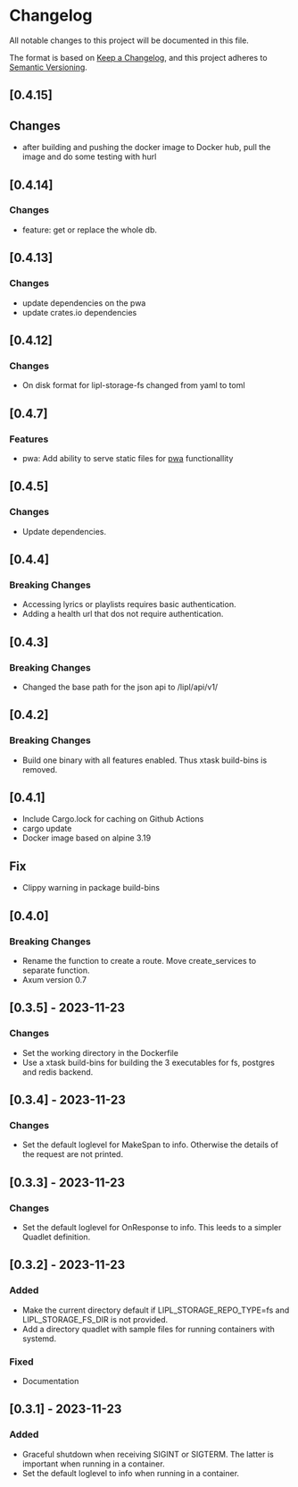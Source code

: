 # Changelog

All notable changes to this project will be documented in this file.

The format is based on [Keep a Changelog](https://keepachangelog.com/en/1.0.0/),
and this project adheres to [Semantic Versioning](https://semver.org/spec/v2.0.0.html).

## [0.4.15]

## Changes

- after building and pushing the docker image to Docker hub, pull the image and do some testing with hurl

## [0.4.14]

### Changes

- feature: get or replace the whole db.

## [0.4.13]

### Changes

- update dependencies on the pwa
- update crates.io dependencies

## [0.4.12]

### Changes

- On disk format for lipl-storage-fs changed from yaml to toml


## [0.4.7]

### Features

- pwa: Add ability to serve static files for [pwa](https://en.wikipedia.org/wiki/Progressive_web_app) functionallity


## [0.4.5]

### Changes

- Update dependencies.

## [0.4.4]

### Breaking Changes

- Accessing lyrics or playlists requires basic authentication. 
- Adding a health url that dos not require authentication.

## [0.4.3]

### Breaking Changes

- Changed the base path for the json api to /lipl/api/v1/

## [0.4.2]

### Breaking Changes

- Build one binary with all features enabled. Thus xtask build-bins is removed.

## [0.4.1]

- Include Cargo.lock for caching on Github Actions
- cargo update
- Docker image based on alpine 3.19

## Fix
- Clippy warning in package build-bins

## [0.4.0]

### Breaking Changes

- Rename the function to create a route. Move create_services to separate function.
- Axum version 0.7

## [0.3.5] - 2023-11-23

### Changes

- Set the working directory in the Dockerfile
- Use a xtask build-bins for building the 3 executables for fs, postgres and redis backend.

## [0.3.4] - 2023-11-23

### Changes

- Set the default loglevel for MakeSpan to info. Otherwise the details of the request are not printed.

## [0.3.3] - 2023-11-23

### Changes

- Set the default loglevel for OnResponse to info. This leeds to a simpler Quadlet definition.

## [0.3.2] - 2023-11-23

### Added

- Make the current directory default if LIPL_STORAGE_REPO_TYPE=fs and LIPL_STORAGE_FS_DIR is not provided.
- Add a directory quadlet with sample files for running containers with systemd.

### Fixed
- Documentation

## [0.3.1] - 2023-11-23

### Added

- Graceful shutdown when receiving SIGINT or SIGTERM. The latter is important when running in a container.
- Set the default loglevel to info when running in a container.
